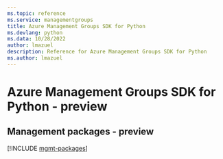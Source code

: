 ```yaml
---
ms.topic: reference
ms.service: managementgroups
title: Azure Management Groups SDK for Python
ms.devlang: python
ms.data: 10/28/2022
author: lmazuel
description: Reference for Azure Management Groups SDK for Python
ms.author: lmazuel
---
```

# Azure Management Groups SDK for Python - preview

## Management packages - preview
[!INCLUDE [mgmt-packages](management-groups-mgmt-index.md)]
